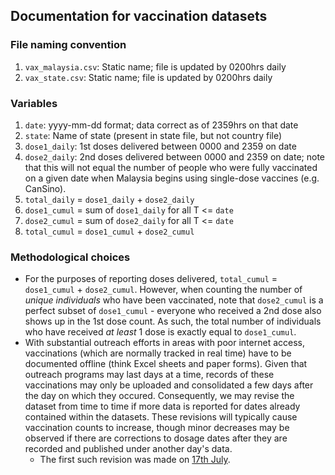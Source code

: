 ## Documentation for vaccination datasets

### File naming convention

1) `vax_malaysia.csv`: Static name; file is updated by 0200hrs daily
2) `vax_state.csv`: Static name; file is updated by 0200hrs daily

### Variables

1) `date`: yyyy-mm-dd format; data correct as of 2359hrs on that date
2) `state`: Name of state (present in state file, but not country file)
3) `dose1_daily`: 1st doses delivered between 0000 and 2359 on date
4) `dose2_daily`: 2nd doses delivered between 0000 and 2359 on date; note that this will not equal the number of people who were fully vaccinated on a given date when Malaysia begins using single-dose vaccines (e.g. CanSino).
5) `total_daily` = `dose1_daily` + `dose2_daily`
6) `dose1_cumul` = sum of `dose1_daily` for all T <= `date`
7) `dose2_cumul` = sum of `dose2_daily` for all T <= `date`
8) `total_cumul` = `dose1_cumul` + `dose2_cumul`

### Methodological choices
+ For the purposes of reporting doses delivered, `total_cumul` = `dose1_cumul` + `dose2_cumul`. However, when counting the number of _unique individuals_ who have been vaccinated, note that `dose2_cumul` is a perfect subset of `dose1_cumul` - everyone who received a 2nd dose also shows up in the 1st dose count. As such, the total number of individuals who have received _at least_ 1 dose is exactly equal to `dose1_cumul`. 
+ With substantial outreach efforts in areas with poor internet access, vaccinations (which are normally tracked in real time) have to be documented offline (think Excel sheets and paper forms). Given that outreach programs may last days at a time, records of these vaccinations may only be uploaded and consolidated a few days after the day on which they occured. Consequently, we may revise the dataset from time to time if more data is reported for dates already contained within the datasets. These revisions will typically cause vaccination counts to increase, though minor decreases may be observed if there are corrections to dosage dates after they are recorded and published under another day's data.
     + The first such revision was made on [17th July](https://github.com/CITF-Malaysia/citf-public/commit/2f3100bce891e34c660471ac4dc96dddb911e6eb#diff-61b43ea1f6043e3ce51f4264320ef8907ad059425fc3bcf7cc9f4c20fac3b025).

